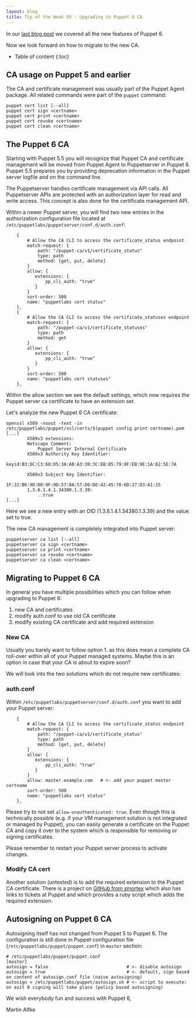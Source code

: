 ```yaml
---
layout: blog
title: Tip of the Week 93 - Upgrading to Puppet 6 CA
---
```


In our [last blog post](https://www.example42.com/2018/10/01/what-s-new-with-puppet-6/) we covered all the new features of Puppet 6.

Now we look forward on how to migrate to the new CA.

* Table of content
{:toc}

## CA usage on Puppet 5 and earlier

The CA and certificate management was usually part of the Puppet Agent package.
All related commands were part of the `puppet` command:

    puppet cert list [--all]
    puppet cert sign <certname>
    puppet cert print <certname>
    puppet cert revoke <certname>
    puppet cert clean <certname>

## The Puppet 6 CA

Starting with Puppet 5.5 you will recognize that Puppet CA and certificate management will be moved from Puppet Agent to Puppetserver in Puppet 6.
Puppet 5.5 prepares you by providing deprecation information in the Puppet server logfile and on the command line.

The Puppetserver handles certificate management via API calls. All Puppetserver APIs are protected with an authorization layer for read and write access.
This concept is also done for the certificate management API.

Within a newer Puppet server, you will find two new entries in the authorization configuration file located at `/etc/puppetlabs/puppetserver/conf.d/auth.conf`:

        {
            # Allow the CA CLI to access the certificate_status endpoint
            match-request: {
                path: "/puppet-ca/v1/certificate_status"
                type: path
                method: [get, put, delete]
            }
            allow: {
               extensions: {
                   pp_cli_auth: "true"
               }
            }
            sort-order: 500
            name: "puppetlabs cert status"
        },
        {
            # Allow the CA CLI to access the certificate_statuses endpoint
            match-request: {
                path: "/puppet-ca/v1/certificate_statuses"
                type: path
                method: get
            }
            allow: {
               extensions: {
                   pp_cli_auth: "true"
               }
            }
            sort-order: 500
            name: "puppetlabs cert statuses"
        },

Within the allow section we see the default settings, which now requires the Puppet server ca certificate to have an extension set.

Let's analyze the new Puppet 6 CA certificate:

    openssl x509 -noout -text -in /etc/puppetlabs/puppet/ssl/certs/$(puppet config print certname).pem
    [...]
            X509v3 extensions:
            Netscape Comment:
                Puppet Server Internal Certificate
            X509v3 Authority Key Identifier:
                keyid:B3:DC:C3:68:D5:3A:A8:A3:30:3C:EB:85:79:0F:EB:9E:1A:82:5E:7A

            X509v3 Subject Key Identifier:
                1F:32:B6:9D:D0:9F:9D:57:8A:57:D6:DE:42:45:78:6D:27:D3:A1:15
            1.3.6.1.4.1.34380.1.3.39:
                ..true
    [...]

Here we see a new entry with an OID (1.3.6.1.4.1.34380.1.3.39) and the value set to true.

The new CA management is completely integrated into Puppet server:

    puppetserver ca list [--all]
    puppetserver ca sign <certname>
    puppetserver ca print <certname>
    puppetserver ca revoke <certname>
    puppetserver ca clean <certname>


## Migrating to Puppet 6 CA

In general you have multiple possibilities which you can follow when upgrading to Puppet 6:

1. new CA and certificates
2. modify auth.conf to use old CA certificate
3. modify existing CA certificate and add required extension

### New CA

Usually you barely want to follow option 1. as this does mean a complete CA roll-over within all of your Puppet managed systems.
Maybe this is an option in case that your CA is about to expire soon?

We will look into the two solutions which do not require new certificates:

### auth.conf

Within `/etc/puppetlabs/puppetserver/conf.d/auth.conf` you want to add your Puppet server:

        {
            # Allow the CA CLI to access the certificate_status endpoint
            match-request: {
                path: "/puppet-ca/v1/certificate_status"
                type: path
                method: [get, put, delete]
            }
            allow: {
               extensions: {
                   pp_cli_auth: "true"
               }
            }
            allow: master.example.com   # <- add your puppet master certname
            sort-order: 500
            name: "puppetlabs cert status"
        },

Please try to not set `allow-unauthenticated: true`. Even though this is technically possible (e.g. if your VM management solution is not integrated or managed by Puppet), you can easily generate a certificate on the Puppet CA and copy it over to the system which is responsible for removing or signing certificates.

Please remember to restart your Puppet server process to activate changes.

### Modify CA cert

Another solution (untested) is to add the required extension to the Puppet CA certificate.
There is a project on [GitHub from smortex](https://github.com/smortex/puppet-add-cli-auth-to-certificate) which also has links to tickets at Puppet and which provides a ruby script which adds the required extension.

## Autosigning on Puppet 6 CA

Autosigning itself has not changed from Puppet 5 to Puppet 6.
The configuration is still done in Puppet configuration file (`/etc/puppetlabs/puppet/puppet.conf`) in `master` section:

    # /etc/puppetlabs/puppet/puppet.conf
    [master]
    autosign = false                              # <- disable autosign
    autosign = true                               # <- default, sign based on content of autosign.conf file (naive autosigning)
    autosign = /etc/puppetlabs/puppet/autosign.sh # <- script to execute: on exit 0 signing will take place (policy based autosigning)


We wish everybody fun and success with Puppet 6,

Martin Alfke
